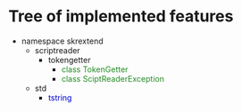 # Tree of implemented features

* namespace skrextend
    * scriptreader
        * tokengetter
            * <span style="color: forestgreen;">class TokenGetter</span>
            * <span style="color: forestgreen;">class SciptReaderException</span>
    * std
        * <span style="color: mediumblue;">tstring</span>



